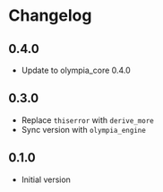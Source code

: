 # Changelog

## 0.4.0

* Update to olympia_core 0.4.0

## 0.3.0

* Replace `thiserror` with `derive_more`
* Sync version with `olympia_engine`

## 0.1.0

* Initial version